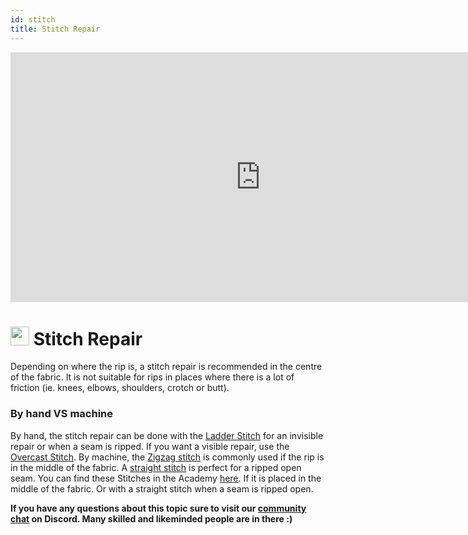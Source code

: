 ```yaml
---
id: stitch
title: Stitch Repair
---
```

<div class="videocontainer">
  <iframe width="800" height="400" src="https://www.youtube.com/embed/bd216uGcFWE" frameborder="0" allow="accelerometer; autoplay; encrypted-media; gyroscope; picture-in-picture" allowfullscreen></iframe>
</div>

#  <img src="../assets/icons/repair_stitch.png" width="30" height="30"/> Stitch Repair

Depending on where the rip is, a stitch repair is recommended in the centre of the fabric. It is not suitable for rips in places where there is a lot of friction (ie. knees, elbows, shoulders, crotch or butt).
 

### By hand VS machine
By hand, the stitch repair can be done with the [Ladder Stitch](https://community.fixing.fashion/academy/basics/sewing#ladder-stitch) for an invisible repair or when a seam is ripped. If you want a visible repair, use the [Overcast Stitch](https://community.fixing.fashion/academy/basics/sewing#overcast-stitch).
By machine, the [Zigzag stitch](https://community.fixing.fashion/academy/basics/sewing#stitches-by-machines) is commonly used if the rip is in the middle of the fabric. A [straight stitch](https://community.fixing.fashion/academy/basics/sewing#stitches-by-machines) is perfect for a ripped open seam. You can find these Stitches in the Academy [here](https://community.fixing.fashion/academy/basics/sewing#stitches-by-machines). If it is placed in the middle of the fabric. Or with a straight stitch when a seam is ripped open.


**If you have any questions about this topic sure to visit our [community chat](https://discord.com/invite/SSBrzeR) on Discord. Many skilled and likeminded people are in there :)**
